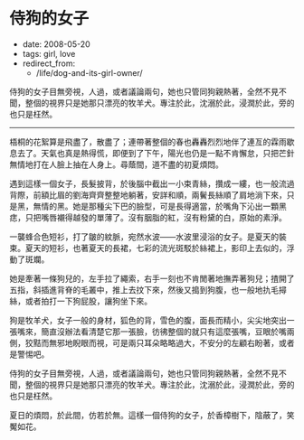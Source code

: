 # 侍狗的女子

- date: 2008-05-20
- tags: girl, love
- redirect_from:
  - /life/dog-and-its-girl-owner/

侍狗的女子目無旁視，人過，或者議論兩句，她也只管同狗親熱著，全然不見不聞，整個的視界只是她那只漂亮的牧羊犬。專注於此，沈溺於此，浸潤於此，旁的也只是枉然。

------------

梧桐的花絮算是飛盡了，散盡了；連帶著整個的春也轟轟烈烈地伴了連亙的霖雨歇息去了。天氣也真是熱得慌，即便到了下午，陽光也仍是一點不肯懈怠，只把芒針無情地打在人臉上抽在人身上。尋蔭間，道不盡的初夏煩悶。

遇到這樣一個女子，長髮披背，於後腦中截出一小束青絲，攢成一縷，也一般流過背際，前額比眉的劉海齊齊整整地躺著，安詳和順，兩鬢長絲順了肩地淌下來，只是黑，無情的黑。她是那種尖下巴的臉型，可是長得適當，於嘴角下沁出一顆黑痣，只把嘴唇襯得越發的單薄了。沒有胭脂的紅，沒有粉黛的白，原始的素淨。

一襲蜂合色短衫，打了皺的紋脈，宛然水波——水波里浸浴的女子。是夏天的裝束。夏天的短衫，也著夏天的長裙，七彩的流光斑駁於絲裙上，影印上去似的，浮動了斑斕。

她是牽著一條狗兒的，左手拉了繩索，右手一刻也不肯閒著地撫弄著狗兒；揸開了五指，斜插進背脊的毛叢中，推上去抆下來，然後又搗到狗腹，也一般地扏毛撏絲，或者拍打一下狗屁股，讓狗坐下來。

狗是牧羊犬，女子一般的身材，狐色的背，雪色的腹，面長而精小，尖尖地突出一張嘴來，簡直沒辦法看清楚它那一張臉，彷彿整個的就只有這麼張嘴，豆眼於嘴兩側，狡黠而無邪地睨眼而視，可是兩只耳朵略略過大，不安分的左顧右盼著，或者是警惕吧。

侍狗的女子目無旁視，人過，或者議論兩句，她也只管同狗親熱著，全然不見不聞，整個的視界只是她那只漂亮的牧羊犬。專注於此，沈溺於此，浸潤於此，旁的也只是枉然。

夏日的煩悶，於此間，仿若於無。這樣一個侍狗的女子，於香樟樹下，陰蔽了，笑魘如花。
